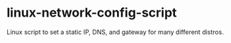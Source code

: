 # linux-network-config-script
Linux script to set a static IP, DNS, and gateway for many different distros.
